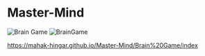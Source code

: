
# Master-Mind


![Brain Game](https://user-images.githubusercontent.com/70008922/178486106-0c5b3307-b2b5-4db2-aed8-88867392231c.png)
![BrainGame](https://user-images.githubusercontent.com/70008922/178486108-7718d023-870d-4534-807c-840b041e98fb.png)

https://mahak-hingar.github.io/Master-Mind/Brain%20Game/index
